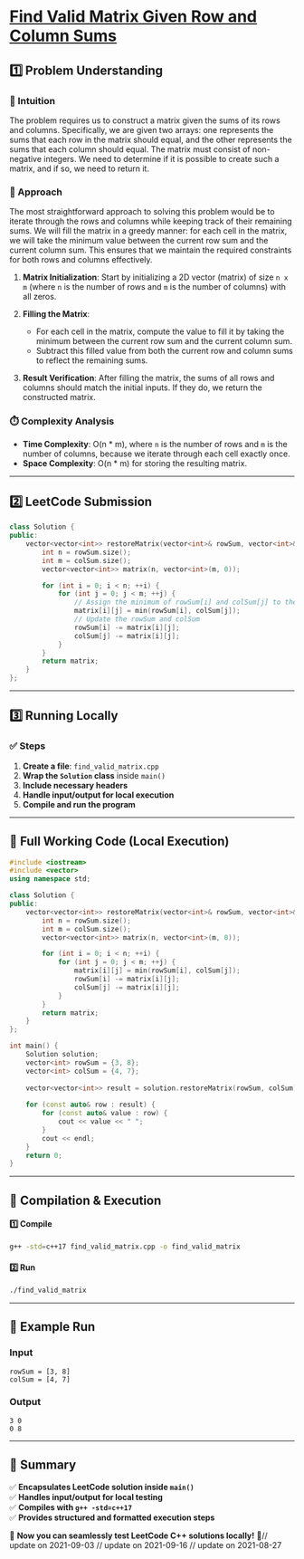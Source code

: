 # **[Find Valid Matrix Given Row and Column Sums](https://leetcode.com/problems/find-valid-matrix-given-row-and-column-sums/description/)**  

## **1️⃣ Problem Understanding**  
### **📌 Intuition**  
The problem requires us to construct a matrix given the sums of its rows and columns. Specifically, we are given two arrays: one represents the sums that each row in the matrix should equal, and the other represents the sums that each column should equal. The matrix must consist of non-negative integers. We need to determine if it is possible to create such a matrix, and if so, we need to return it.

### **🚀 Approach**  
The most straightforward approach to solving this problem would be to iterate through the rows and columns while keeping track of their remaining sums. We will fill the matrix in a greedy manner: for each cell in the matrix, we will take the minimum value between the current row sum and the current column sum. This ensures that we maintain the required constraints for both rows and columns effectively.

1. **Matrix Initialization**: Start by initializing a 2D vector (matrix) of size `n x m` (where `n` is the number of rows and `m` is the number of columns) with all zeros.

2. **Filling the Matrix**: 
   - For each cell in the matrix, compute the value to fill it by taking the minimum between the current row sum and the current column sum.
   - Subtract this filled value from both the current row and column sums to reflect the remaining sums.

3. **Result Verification**: After filling the matrix, the sums of all rows and columns should match the initial inputs. If they do, we return the constructed matrix.

### **⏱️ Complexity Analysis**  
- **Time Complexity**: O(n * m), where `n` is the number of rows and `m` is the number of columns, because we iterate through each cell exactly once.
- **Space Complexity**: O(n * m) for storing the resulting matrix.

---  

## **2️⃣ LeetCode Submission**  
```cpp
class Solution {
public:
    vector<vector<int>> restoreMatrix(vector<int>& rowSum, vector<int>& colSum) {
        int n = rowSum.size(); 
        int m = colSum.size();
        vector<vector<int>> matrix(n, vector<int>(m, 0));

        for (int i = 0; i < n; ++i) {
            for (int j = 0; j < m; ++j) {
                // Assign the minimum of rowSum[i] and colSum[j] to the matrix cell
                matrix[i][j] = min(rowSum[i], colSum[j]);
                // Update the rowSum and colSum
                rowSum[i] -= matrix[i][j];
                colSum[j] -= matrix[i][j];
            }
        }
        return matrix;
    }
};  
```  

---  

## **3️⃣ Running Locally**  
### **✅ Steps**  
1. **Create a file**: `find_valid_matrix.cpp`  
2. **Wrap the `Solution` class** inside `main()`  
3. **Include necessary headers**  
4. **Handle input/output for local execution**  
5. **Compile and run the program**  

---  

## **📝 Full Working Code (Local Execution)**  
```cpp
#include <iostream>
#include <vector>
using namespace std;

class Solution {
public:
    vector<vector<int>> restoreMatrix(vector<int>& rowSum, vector<int>& colSum) {
        int n = rowSum.size(); 
        int m = colSum.size();
        vector<vector<int>> matrix(n, vector<int>(m, 0));

        for (int i = 0; i < n; ++i) {
            for (int j = 0; j < m; ++j) {
                matrix[i][j] = min(rowSum[i], colSum[j]);
                rowSum[i] -= matrix[i][j];
                colSum[j] -= matrix[i][j];
            }
        }
        return matrix;
    }
};

int main() {
    Solution solution;
    vector<int> rowSum = {3, 8};
    vector<int> colSum = {4, 7};
    
    vector<vector<int>> result = solution.restoreMatrix(rowSum, colSum);
    
    for (const auto& row : result) {
        for (const auto& value : row) {
            cout << value << " ";
        }
        cout << endl;
    }
    return 0;
}
```  

---  

## **🔧 Compilation & Execution**  
#### **1️⃣ Compile**  
```bash
g++ -std=c++17 find_valid_matrix.cpp -o find_valid_matrix
```  

#### **2️⃣ Run**  
```bash
./find_valid_matrix
```  

---  

## **🎯 Example Run**  
### **Input**  
```
rowSum = [3, 8]
colSum = [4, 7]
```  
### **Output**  
```
3 0 
0 8 
```  

---  

## **📌 Summary**  
✅ **Encapsulates LeetCode solution inside `main()`**  
✅ **Handles input/output for local testing**  
✅ **Compiles with `g++ -std=c++17`**  
✅ **Provides structured and formatted execution steps**  

🚀 **Now you can seamlessly test LeetCode C++ solutions locally!** 🚀// update on 2021-09-03
// update on 2021-09-16
// update on 2021-08-27
